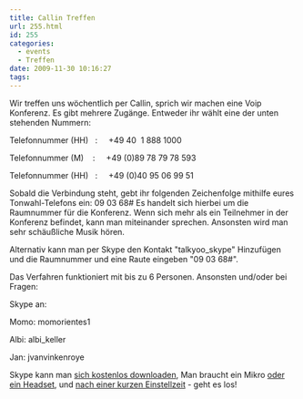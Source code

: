 ```yaml
---
title: Callin Treffen
url: 255.html
id: 255
categories:
  - events
  - Treffen
date: 2009-11-30 10:16:27
tags:
---
```


Wir treffen uns wöchentlich per Callin, sprich wir machen eine Voip Konferenz. Es gibt mehrere Zugänge. Entweder ihr wählt eine der unten stehenden Nummern:

Telefonnummer (HH)   :     +49 40  1 888 1000

Telefonnummer (M)    :     +49 (0)89 78 79 78 593

Telefonnummer (HH)   :     +49 (0)40 95 06 99 51

Sobald die Verbindung steht, gebt ihr folgenden Zeichenfolge mithilfe eures Tonwahl-Telefons ein: 09 03 68# Es handelt sich hierbei um die Raumnummer für die Konferenz. Wenn sich mehr als ein Teilnehmer in der Konferenz befindet, kann man miteinander sprechen. Ansonsten wird man sehr schäußliche Musik hören.

Alternativ kann man per Skype den Kontakt "talkyoo_skype" Hinzufügen und die Raumnummer und eine Raute eingeben "09 03 68#".

Das Verfahren funktioniert mit bis zu 6 Personen. Ansonsten und/oder bei Fragen:
<div id="_mcePaste" style="overflow: hidden; position: absolute; left: -10000px; top: 7px; width: 1px; height: 1px;">Telefonnummer (HH)   :     +49 40  1 888 1000</div>
<div id="_mcePaste" style="overflow: hidden; position: absolute; left: -10000px; top: 7px; width: 1px; height: 1px;">Telefonnummer (M)    :     +49 (0)89 78 79 78 593</div>
<div id="_mcePaste" style="overflow: hidden; position: absolute; left: -10000px; top: 7px; width: 1px; height: 1px;">Telefonnummer (HH)   :     +49 (0)40 95 06 99 51</div>
Skype an:

Momo: momorientes1

Albi: albi_keller

Jan: jvanvinkenroye

Skype kann man [sich kostenlos downloaden](http://www.chip.de/downloads/Skype_13010241.html),
Man braucht ein Mikro [oder ein Headset](http://www.pixmania.com/de/de/761/xx/xx/104/9/criteresn.html),
und [nach einer kurzen Einstellzeit](http://www.netzwelt.de/news/71584-tutorial-skype-installieren-einrichten-so-gehts.html) -
geht es los!